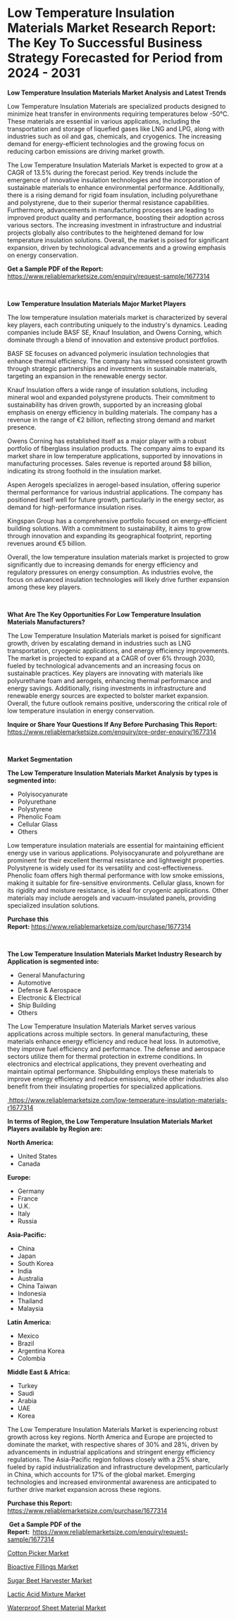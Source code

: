 <p><h1>Low Temperature Insulation Materials Market Research Report: The Key To Successful Business Strategy Forecasted for Period from 2024 - 2031</h1></p><p><strong>Low Temperature Insulation Materials Market Analysis and Latest Trends</strong></p>
<p><p>Low Temperature Insulation Materials are specialized products designed to minimize heat transfer in environments requiring temperatures below -50°C. These materials are essential in various applications, including the transportation and storage of liquefied gases like LNG and LPG, along with industries such as oil and gas, chemicals, and cryogenics. The increasing demand for energy-efficient technologies and the growing focus on reducing carbon emissions are driving market growth. </p><p>The Low Temperature Insulation Materials Market is expected to grow at a CAGR of 13.5% during the forecast period. Key trends include the emergence of innovative insulation technologies and the incorporation of sustainable materials to enhance environmental performance. Additionally, there is a rising demand for rigid foam insulation, including polyurethane and polystyrene, due to their superior thermal resistance capabilities. Furthermore, advancements in manufacturing processes are leading to improved product quality and performance, boosting their adoption across various sectors. The increasing investment in infrastructure and industrial projects globally also contributes to the heightened demand for low temperature insulation solutions. Overall, the market is poised for significant expansion, driven by technological advancements and a growing emphasis on energy conservation.</p></p>
<p><strong>Get a Sample PDF of the Report:&nbsp;</strong> <a href="https://www.reliablemarketsize.com/enquiry/request-sample/1677314?utm_campaign=1842&utm_medium=2&utm_source=Github&utm_content=ia&utm_term=11122024&utm_id=low-temperature-insulation-materials">https://www.reliablemarketsize.com/enquiry/request-sample/1677314</a></p>
<p>&nbsp;</p>
<p><strong>Low Temperature Insulation Materials Major Market Players</strong></p>
<p><p>The low temperature insulation materials market is characterized by several key players, each contributing uniquely to the industry's dynamics. Leading companies include BASF SE, Knauf Insulation, and Owens Corning, which dominate through a blend of innovation and extensive product portfolios.</p><p>BASF SE focuses on advanced polymeric insulation technologies that enhance thermal efficiency. The company has witnessed consistent growth through strategic partnerships and investments in sustainable materials, targeting an expansion in the renewable energy sector.</p><p>Knauf Insulation offers a wide range of insulation solutions, including mineral wool and expanded polystyrene products. Their commitment to sustainability has driven growth, supported by an increasing global emphasis on energy efficiency in building materials. The company has a revenue in the range of €2 billion, reflecting strong demand and market presence.</p><p>Owens Corning has established itself as a major player with a robust portfolio of fiberglass insulation products. The company aims to expand its market share in low temperature applications, supported by innovations in manufacturing processes. Sales revenue is reported around $8 billion, indicating its strong foothold in the insulation market.</p><p>Aspen Aerogels specializes in aerogel-based insulation, offering superior thermal performance for various industrial applications. The company has positioned itself well for future growth, particularly in the energy sector, as demand for high-performance insulation rises.</p><p>Kingspan Group has a comprehensive portfolio focused on energy-efficient building solutions. With a commitment to sustainability, it aims to grow through innovation and expanding its geographical footprint, reporting revenues around €5 billion.</p><p>Overall, the low temperature insulation materials market is projected to grow significantly due to increasing demands for energy efficiency and regulatory pressures on energy consumption. As industries evolve, the focus on advanced insulation technologies will likely drive further expansion among these key players.</p></p>
<p>&nbsp;</p>
<p><strong>What Are The Key Opportunities For Low Temperature Insulation Materials Manufacturers?</strong></p>
<p><p>The Low Temperature Insulation Materials market is poised for significant growth, driven by escalating demand in industries such as LNG transportation, cryogenic applications, and energy efficiency improvements. The market is projected to expand at a CAGR of over 6% through 2030, fueled by technological advancements and an increasing focus on sustainable practices. Key players are innovating with materials like polyurethane foam and aerogels, enhancing thermal performance and energy savings. Additionally, rising investments in infrastructure and renewable energy sources are expected to bolster market expansion. Overall, the future outlook remains positive, underscoring the critical role of low temperature insulation in energy conservation.</p></p>
<p><strong>Inquire or Share Your Questions If Any Before Purchasing This Report:</strong> <a href="https://www.reliablemarketsize.com/enquiry/pre-order-enquiry/1677314?utm_campaign=1842&utm_medium=2&utm_source=Github&utm_content=ia&utm_term=11122024&utm_id=low-temperature-insulation-materials">https://www.reliablemarketsize.com/enquiry/pre-order-enquiry/1677314</a></p>
<p>&nbsp;</p>
<p><strong>Market Segmentation</strong></p>
<p><strong>The Low Temperature Insulation Materials Market Analysis by types is segmented into:</strong></p>
<p><ul><li>Polyisocyanurate</li><li>Polyurethane</li><li>Polystyrene</li><li>Phenolic Foam</li><li>Cellular Glass</li><li>Others</li></ul></p>
<p><p>Low temperature insulation materials are essential for maintaining efficient energy use in various applications. Polyisocyanurate and polyurethane are prominent for their excellent thermal resistance and lightweight properties. Polystyrene is widely used for its versatility and cost-effectiveness. Phenolic foam offers high thermal performance with low smoke emissions, making it suitable for fire-sensitive environments. Cellular glass, known for its rigidity and moisture resistance, is ideal for cryogenic applications. Other materials may include aerogels and vacuum-insulated panels, providing specialized insulation solutions.</p></p>
<p><strong>Purchase this Report:&nbsp;</strong><a href="https://www.reliablemarketsize.com/purchase/1677314?utm_campaign=1842&utm_medium=2&utm_source=Github&utm_content=ia&utm_term=11122024&utm_id=low-temperature-insulation-materials">https://www.reliablemarketsize.com/purchase/1677314</a></p>
<p>&nbsp;</p>
<p><strong>The Low Temperature Insulation Materials Market Industry Research by Application is segmented into:</strong></p>
<p><ul><li>General Manufacturing</li><li>Automotive</li><li>Defense & Aerospace</li><li>Electronic & Electrical</li><li>Ship Building</li><li>Others</li></ul></p>
<p><p>The Low Temperature Insulation Materials Market serves various applications across multiple sectors. In general manufacturing, these materials enhance energy efficiency and reduce heat loss. In automotive, they improve fuel efficiency and performance. The defense and aerospace sectors utilize them for thermal protection in extreme conditions. In electronics and electrical applications, they prevent overheating and maintain optimal performance. Shipbuilding employs these materials to improve energy efficiency and reduce emissions, while other industries also benefit from their insulating properties for specialized applications.</p></p>
<p><a href="https://www.reliablemarketsize.com/low-temperature-insulation-materials-r1677314?utm_campaign=1842&utm_medium=2&utm_source=Github&utm_content=ia&utm_term=11122024&utm_id=low-temperature-insulation-materials">&nbsp;https://www.reliablemarketsize.com/low-temperature-insulation-materials-r1677314</a></p>
<p><strong>In terms of Region, the Low Temperature Insulation Materials Market Players available by Region are:</strong></p>
<p>
    <p> <strong> North America: </strong>
        <ul>
            <li>United States</li>
            <li>Canada</li>
        </ul>
        </p> 
    <p> <strong> Europe: </strong>
        <ul>
            <li>Germany</li>
            <li>France</li>
            <li>U.K.</li>
            <li>Italy</li>
            <li>Russia</li>
        </ul>
        </p> 
    <p> <strong> Asia-Pacific: </strong>
        <ul>
            <li>China</li>
            <li>Japan</li>
            <li>South Korea</li>
            <li>India</li>
            <li>Australia</li>
            <li>China Taiwan</li>
            <li>Indonesia</li>
            <li>Thailand</li>
            <li>Malaysia</li>
        </ul>
        </p> 
    <p> <strong> Latin America: </strong>
        <ul>
            <li>Mexico</li>
            <li>Brazil</li>
            <li>Argentina Korea</li>
            <li>Colombia</li>
        </ul>
        </p> 
    <p> <strong> Middle East & Africa: </strong>
        <ul>
            <li>Turkey</li>
            <li>Saudi</li>
            <li>Arabia</li>
            <li>UAE</li>
            <li>Korea</li>
        </ul>
    </p>
    </p>
<p><p>The Low Temperature Insulation Materials Market is experiencing robust growth across key regions. North America and Europe are projected to dominate the market, with respective shares of 30% and 28%, driven by advancements in industrial applications and stringent energy efficiency regulations. The Asia-Pacific region follows closely with a 25% share, fueled by rapid industrialization and infrastructure development, particularly in China, which accounts for 17% of the global market. Emerging technologies and increased environmental awareness are anticipated to further drive market expansion across these regions.</p></p>
<p><strong>Purchase this Report: </strong><a href="https://www.reliablemarketsize.com/purchase/1677314?utm_campaign=1842&utm_medium=2&utm_source=Github&utm_content=ia&utm_term=11122024&utm_id=low-temperature-insulation-materials">https://www.reliablemarketsize.com/purchase/1677314</a></p>
<p>&nbsp;<strong>Get a Sample PDF of the Report:&nbsp;&nbsp;</strong><a href="https://www.reliablemarketsize.com/enquiry/request-sample/1677314?utm_campaign=1842&utm_medium=2&utm_source=Github&utm_content=ia&utm_term=11122024&utm_id=low-temperature-insulation-materials">https://www.reliablemarketsize.com/enquiry/request-sample/1677314</a></p>
<p><strong></strong></p>
<p><p><a href="https://www.linkedin.com/pulse/c-hannibex-sqmmf?utm_campaign=1842&utm_medium=2&utm_source=Github&utm_content=ia&utm_term=11122024&utm_id=low-temperature-insulation-materials">Cotton Picker Market</a></p><p><a href="https://www.linkedin.com/pulse/valuation-production-cost-growth-factors-bioactive-fillings-qs2ye?utm_campaign=1842&utm_medium=2&utm_source=Github&utm_content=ia&utm_term=11122024&utm_id=low-temperature-insulation-materials">Bioactive Fillings Market</a></p><p><a href="https://www.linkedin.com/pulse/in-depth-analysis-size-researchive-6stxe?utm_campaign=1842&utm_medium=2&utm_source=Github&utm_content=ia&utm_term=11122024&utm_id=low-temperature-insulation-materials">Sugar Beet Harvester Market</a></p><p><a href="https://github.com/RoccoManning/Market-Research-Report-List-7/blob/main/lactic-acid-mixture-market.md?utm_campaign=1842&utm_medium=2&utm_source=Github&utm_content=ia&utm_term=11122024&utm_id=low-temperature-insulation-materials">Lactic Acid Mixture Market</a></p><p><a href="https://www.linkedin.com/pulse/waterproof-sheet-material-market-essentials-key-players-demand-ms5se?utm_campaign=1842&utm_medium=2&utm_source=Github&utm_content=ia&utm_term=11122024&utm_id=low-temperature-insulation-materials">Waterproof Sheet Material Market</a></p></p>